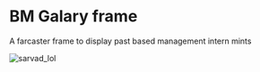 # BM Galary frame
A farcaster frame to display past based management intern mints

![sarvad_lol]("https://i.postimg.cc/Hnv39tmR/based-management.png)
